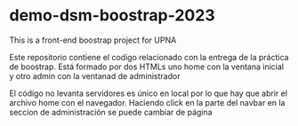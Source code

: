 # demo-dsm-boostrap-2023
This is a front-end boostrap project for UPNA

Este repositorio contiene el codigo relacionado con la entrega de la práctica de boostrap.
Está formado por dos HTMLs uno home con la ventana inicial y otro admin con la ventanad de administrador

El código no levanta servidores es único en local por lo que hay que abrir el archivo home con el navegador. 
Haciendo click en la parte del navbar en la seccion de administración se puede cambiar de página